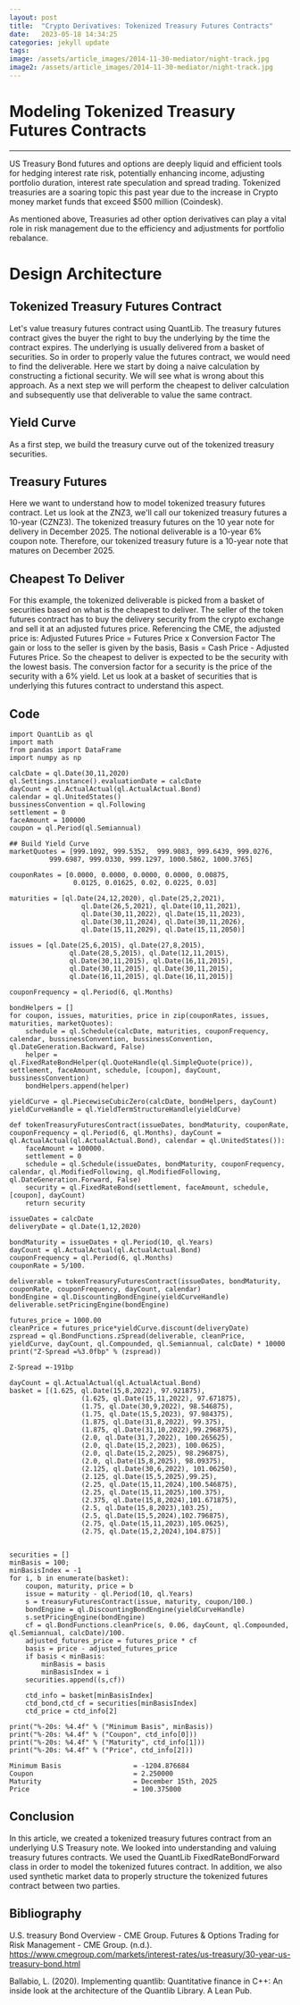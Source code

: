```yaml
---
layout: post
title:  "Crypto Derivatives: Tokenized Treasury Futures Contracts"
date:   2023-05-18 14:34:25
categories: jekyll update
tags: 
image: /assets/article_images/2014-11-30-mediator/night-track.jpg
image2: /assets/article_images/2014-11-30-mediator/night-track.jpg
---
```

# Modeling Tokenized Treasury Futures Contracts
---
US Treasury Bond futures and options are deeply liquid and efficient tools for hedging interest rate risk, potentially enhancing income, adjusting portfolio duration, interest rate speculation and spread trading. Tokenized treasuries are a soaring topic this past year due to the increase in Crypto money market funds that exceed $500 million (Coindesk).

As mentioned above, Treasuries ad other option derivatives can play a vital role in risk management due to the efficiency and adjustments for portfolio rebalance.

# Design Architecture
## Tokenized Treasury Futures Contract
Let's value treasury futures contract using QuantLib. The treasury futures contract gives the buyer the right to buy the underlying by the time the contract expires. The underlying is usually delivered from a basket of securities. So in order to properly value the futures contract, we would need to find the deliverable. Here we start by doing a naive calculation by constructing a fictional security. We will see what is wrong about this approach. As a next step we will perform the cheapest to deliver calculation and subsequently use that deliverable to value the same contract.

## Yield Curve
As a first step, we build the treasury curve out of the tokenized treasury securities.

## Treasury Futures
Here we want to understand how to model tokenized treasury futures contract. Let us look at the ZNZ3, we'll call our tokenized treasury futures a 10-year (CZNZ3). The tokenized treasury futures on the 10 year note for delivery in December 2025. The notional deliverable is a 10-year 6% coupon note. Therefore, our tokenized treasury future is a 10-year note that matures on December 2025.

## Cheapest To Deliver
For this example, the tokenized deliverable is picked from a basket of securities based on what is the cheapest to deliver. The seller of the token futures contract has to buy the delivery security from the crypto exchange and sell it at an adjusted futures price. Referencing the CME, the adjusted price is: Adjusted Futures Price = Futures Price x Conversion Factor The gain or loss to the seller is given by the basis, Basis = Cash Price - Adjusted Futures Price. So the cheapest to deliver is expected to be the security with the lowest basis. The conversion factor for a security is the price of the security with a 6% yield. Let us look at a basket of securities that is underlying this futures contract to understand this aspect.

## Code

    import QuantLib as ql
    import math
    from pandas import DataFrame
    import numpy as np

    calcDate = ql.Date(30,11,2020)
    ql.Settings.instance().evaluationDate = calcDate
    dayCount = ql.ActualActual(ql.ActualActual.Bond)
    calendar = ql.UnitedStates()
    bussinessConvention = ql.Following
    settlement = 0
    faceAmount = 100000
    coupon = ql.Period(ql.Semiannual)

    ## Build Yield Curve
    marketQuotes = [999.1092, 999.5352,  999.9083, 999.6439, 999.0276,
              999.6987, 999.0330, 999.1297, 1000.5862, 1000.3765]

    couponRates = [0.0000, 0.0000, 0.0000, 0.0000, 0.00875,
                    0.0125, 0.01625, 0.02, 0.0225, 0.03]

    maturities = [ql.Date(24,12,2020), ql.Date(25,2,2021),
                      ql.Date(26,5,2021), ql.Date(10,11,2021),
                      ql.Date(30,11,2022), ql.Date(15,11,2023),
                      ql.Date(30,11,2024), ql.Date(30,11,2026),
                      ql.Date(15,11,2029), ql.Date(15,11,2050)]

    issues = [ql.Date(25,6,2015), ql.Date(27,8,2015),
                   ql.Date(28,5,2015), ql.Date(12,11,2015),
                   ql.Date(30,11,2015), ql.Date(16,11,2015),
                   ql.Date(30,11,2015), ql.Date(30,11,2015),
                   ql.Date(16,11,2015), ql.Date(16,11,2015)]

    couponFrequency = ql.Period(6, ql.Months)

    bondHelpers = []
    for coupon, issues, maturities, price in zip(couponRates, issues, maturities, marketQuotes): 
        schedule = ql.Schedule(calcDate, maturities, couponFrequency, calendar, bussinessConvention, bussinessConvention, ql.DateGeneration.Backward, False)
        helper = ql.FixedRateBondHelper(ql.QuoteHandle(ql.SimpleQuote(price)), settlement, faceAmount, schedule, [coupon], dayCount, bussinessConvention)
        bondHelpers.append(helper)

    yieldCurve = ql.PiecewiseCubicZero(calcDate, bondHelpers, dayCount) 
    yieldCurveHandle = ql.YieldTermStructureHandle(yieldCurve)   

    def tokenTreasuryFuturesContract(issueDates, bondMaturity, couponRate, couponFrequency = ql.Period(6, ql.Months), dayCount = ql.ActualActual(ql.ActualActual.Bond), calendar = ql.UnitedStates()):
        faceAmount = 100000.
        settlement = 0
        schedule = ql.Schedule(issueDates, bondMaturity, couponFrequency, calendar, ql.ModifiedFollowing, ql.ModifiedFollowing, ql.DateGeneration.Forward, False)
        security = ql.FixedRateBond(settlement, faceAmount, schedule, [coupon], dayCount)
        return security

    issueDates = calcDate
    deliveryDate = ql.Date(1,12,2020)

    bondMaturity = issueDates + ql.Period(10, ql.Years)
    dayCount = ql.ActualActual(ql.ActualActual.Bond)
    couponFrequency = ql.Period(6, ql.Months)
    couponRate = 5/100.

    deliverable = tokenTreasuryFuturesContract(issueDates, bondMaturity, couponRate, couponFrequency, dayCount, calendar)
    bondEngine = ql.DiscountingBondEngine(yieldCurveHandle)
    deliverable.setPricingEngine(bondEngine)

    futures_price = 1000.00
    cleanPrice = futures_price*yieldCurve.discount(deliveryDate)
    zspread = ql.BondFunctions.zSpread(deliverable, cleanPrice, yieldCurve, dayCount, ql.Compounded, ql.Semiannual, calcDate) * 10000 
    print("Z-Spread =%3.0fbp" % (zspread))
    
    Z-Spread =-191bp

    dayCount = ql.ActualActual(ql.ActualActual.Bond)
    basket = [(1.625, ql.Date(15,8,2022), 97.921875),
                      (1.625, ql.Date(15,11,2022), 97.671875),
                      (1.75, ql.Date(30,9,2022), 98.546875),
                      (1.75, ql.Date(15,5,2023), 97.984375),
                      (1.875, ql.Date(31,8,2022), 99.375),
                      (1.875, ql.Date(31,10,2022),99.296875),
                      (2.0, ql.Date(31,7,2022), 100.265625),
                      (2.0, ql.Date(15,2,2023), 100.0625),
                      (2.0, ql.Date(15,2,2025), 98.296875),
                      (2.0, ql.Date(15,8,2025), 98.09375),
                      (2.125, ql.Date(30,6,2022), 101.06250),
                      (2.125, ql.Date(15,5,2025),99.25),
                      (2.25, ql.Date(15,11,2024),100.546875),
                      (2.25, ql.Date(15,11,2025),100.375),
                      (2.375, ql.Date(15,8,2024),101.671875),
                      (2.5, ql.Date(15,8,2023),103.25),
                      (2.5, ql.Date(15,5,2024),102.796875),
                      (2.75, ql.Date(15,11,2023),105.0625),
                      (2.75, ql.Date(15,2,2024),104.875)]


    securities = []
    minBasis = 100; 
    minBasisIndex = -1 
    for i, b in enumerate(basket):
        coupon, maturity, price = b
        issue = maturity - ql.Period(10, ql.Years)
        s = treasuryFuturesContract(issue, maturity, coupon/100.)
        bondEngine = ql.DiscountingBondEngine(yieldCurveHandle)
        s.setPricingEngine(bondEngine)
        cf = ql.BondFunctions.cleanPrice(s, 0.06, dayCount, ql.Compounded, ql.Semiannual, calcDate)/100.
        adjusted_futures_price = futures_price * cf
        basis = price - adjusted_futures_price
        if basis < minBasis: 
            minBasis = basis 
            minBasisIndex = i
        securities.append((s,cf))

        ctd_info = basket[minBasisIndex]
        ctd_bond,ctd_cf = securities[minBasisIndex] 
        ctd_price = ctd_info[2]

    print("%-20s: %4.4f" % ("Minimum Basis", minBasis)) 
    print("%-20s: %4.4f" % ("Coupon", ctd_info[0]))
    print("%-20s: %4.4f" % ("Maturity", ctd_info[1])) 
    print("%-20s: %4.4f" % ("Price", ctd_info[2]))
    
    Minimum Basis                  = -1204.876684
    Coupon                         = 2.250000
    Maturity                       = December 15th, 2025
    Price                          = 100.375000

## Conclusion
In this article, we created a tokenized treasury futures contract from an underlying U.S Treasury note. We looked into understanding and valuing treasury futures contracts. We used the QuantLib FixedRateBondForward class in order to model the tokenized futures contract. In addition, we also used synthetic market data to properly structure the tokenized futures contract between two parties.

## Bibliography

U.S. treasury Bond Overview - CME Group. Futures &amp; Options Trading for Risk Management - CME Group. (n.d.). 
    https://www.cmegroup.com/markets/interest-rates/us-treasury/30-year-us-treasury-bond.html 
    
Ballabio, L. (2020). Implementing quantlib: Quantitative finance in C++: An inside look at the architecture of the Quantlib Library. A Lean Pub.
